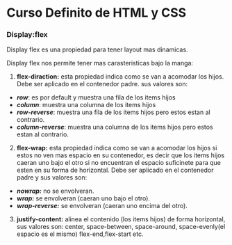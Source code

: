 # Curso Definito de HTML y CSS

### Display:flex

Display flex es una propiedad para tener layout mas dinamicas.

Display flex nos permite tener mas carasteristicas bajo la manga:

1. **flex-diraction:** esta propiedad indica como se van a acomodar los hijos. Debe ser aplicado en el contenedor padre.
sus valores son:

- ***row***: es por default y muestra una fila de los items hijos
- ***column***: muestra una columna de los items hijos
- ***row-reverse***: muestra una fila de los items hijos pero estos estan al contrario.
- ***column-reverse***: muestra una columna de los items hijos pero estos estan al contrario.

2. **flex-wrap:** esta propiedad indica como se van a acomodar los hijos si estos no ven mas espacio en su contenedor, es decir que los items hijos caeran uno bajo el otro si no encuentran el espacio suficinete para que esten en su forma de horizontal. Debe ser aplicado en el contenedor padre y sus valores son:

- ***nowrap:*** no se envolveran.
- ***wrap:*** se envolveran (caeran uno bajo el otro).
- ***wrap-reverse:*** se envolveran (caeran uno encima del otro).

3. **justify-content:** alinea el contenido (los items hijos) de forma horizontal, sus valores son: center, space-between, space-around, space-evenly(el espacio es el mismo) flex-end,flex-start etc.